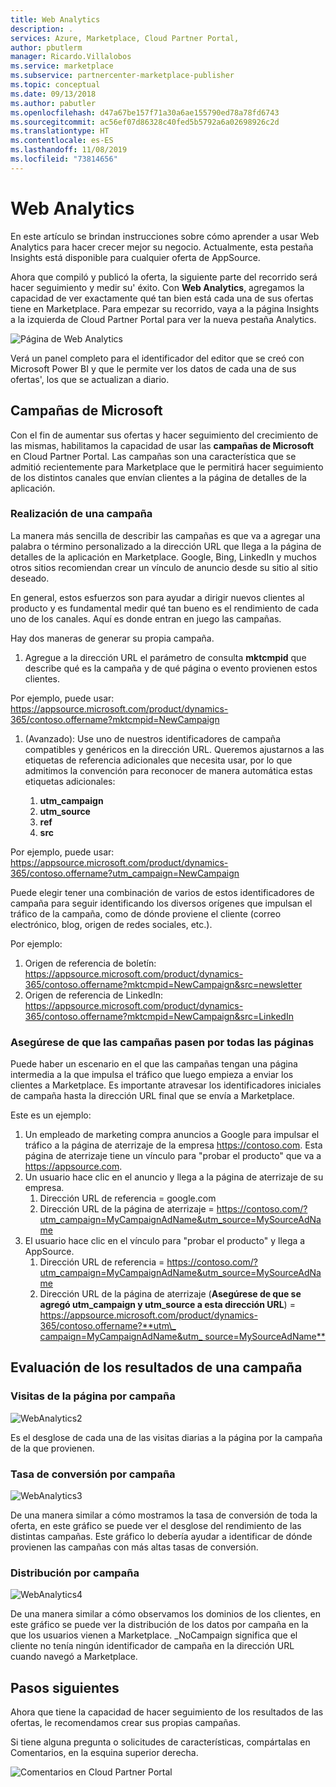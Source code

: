 ```yaml
---
title: Web Analytics
description: .
services: Azure, Marketplace, Cloud Partner Portal,
author: pbutlerm
manager: Ricardo.Villalobos
ms.service: marketplace
ms.subservice: partnercenter-marketplace-publisher
ms.topic: conceptual
ms.date: 09/13/2018
ms.author: pabutler
ms.openlocfilehash: d47a67be157f71a30a6ae155790ed78a78fd6743
ms.sourcegitcommit: ac56ef07d86328c40fed5b5792a6a02698926c2d
ms.translationtype: HT
ms.contentlocale: es-ES
ms.lasthandoff: 11/08/2019
ms.locfileid: "73814656"
---
```

<a name="web-analytics"></a>Web Analytics
=============

En este artículo se brindan instrucciones sobre cómo aprender a usar Web Analytics para hacer crecer mejor su negocio. Actualmente, esta pestaña Insights está disponible para cualquier oferta de AppSource.

Ahora que compiló y publicó la oferta, la siguiente parte del recorrido será hacer seguimiento y medir su\' éxito. Con **Web Analytics**, agregamos la capacidad de ver exactamente qué tan bien está cada una de sus ofertas tiene en Marketplace. Para empezar su recorrido, vaya a la página Insights a la izquierda de Cloud Partner Portal para ver la nueva pestaña Analytics.

![Página de Web Analytics](./media/si-getting-started/WebAnalytics1.png)

Verá un panel completo para el identificador del editor que se creó con Microsoft Power BI y que le permite ver los datos de cada una de sus ofertas\', los que se actualizan a diario.

<a name="microsoft-campaigns"></a>**Campañas de Microsoft**
-----------------------

Con el fin de aumentar sus ofertas y hacer seguimiento del crecimiento de las mismas, habilitamos la capacidad de usar las **campañas de Microsoft** en Cloud Partner Portal. Las campañas son una característica que se admitió recientemente para Marketplace que le permitirá hacer seguimiento de los distintos canales que envían clientes a la página de detalles de la aplicación.

### <a name="how-to-make-a-campaign"></a>**Realización de una campaña**

La manera más sencilla de describir las campañas es que va a agregar una palabra o término personalizado a la dirección URL que llega a la página de detalles de la aplicación en Marketplace. Google, Bing, LinkedIn y muchos otros sitios recomiendan crear un vínculo de anuncio desde su sitio al sitio deseado.

En general, estos esfuerzos son para ayudar a dirigir nuevos clientes al producto y es fundamental medir qué tan bueno es el rendimiento de cada uno de los canales. Aquí es donde entran en juego las campañas.

Hay dos maneras de generar su propia campaña.

1. Agregue a la dirección URL el parámetro de consulta **mktcmpid** que describe qué es la campaña y de qué página o evento provienen estos clientes.

Por ejemplo, puede usar: <https://appsource.microsoft.com/product/dynamics-365/contoso.offername?mktcmpid=NewCampaign>

1. (Avanzado): Use uno de nuestros identificadores de campaña compatibles y genéricos en la dirección URL. Queremos ajustarnos a las etiquetas de referencia adicionales que necesita usar, por lo que admitimos la convención para reconocer de manera automática estas etiquetas adicionales:
    
    1. **utm\_campaign**
    2. **utm\_source**
    3. **ref**
    4. **src**

Por ejemplo, puede usar: <https://appsource.microsoft.com/product/dynamics-365/contoso.offername?utm_campaign=NewCampaign>

Puede elegir tener una combinación de varios de estos identificadores de campaña para seguir identificando los diversos orígenes que impulsan el tráfico de la campaña, como de dónde proviene el cliente (correo electrónico, blog, origen de redes sociales, etc.).

Por ejemplo:

1. Origen de referencia de boletín: <https://appsource.microsoft.com/product/dynamics-365/contoso.offername?mktcmpid=NewCampaign&src=newsletter>
2. Origen de referencia de LinkedIn: <https://appsource.microsoft.com/product/dynamics-365/contoso.offername?mktcmpid=NewCampaign&src=LinkedIn>

### <a name="ensuring-campaigns-pass-through-all-your-pages"></a>**Asegúrese de que las campañas pasen por todas las páginas**

Puede haber un escenario en el que las campañas tengan una página intermedia a la que impulsa el tráfico que luego empieza a enviar los clientes a Marketplace. Es importante atravesar los identificadores iniciales de campaña hasta la dirección URL final que se envía a Marketplace.

Este es un ejemplo:

1. Un empleado de marketing compra anuncios a Google para impulsar el tráfico a la página de aterrizaje de la empresa <https://contoso.com>. Esta página de aterrizaje tiene un vínculo para \"probar el producto\" que va a <https://appsource.com>.
2. Un usuario hace clic en el anuncio y llega a la página de aterrizaje de su empresa.
    1.  Dirección URL de referencia = google.com
    2.  Dirección URL de la página de aterrizaje = <https://contoso.com/?utm_campaign=MyCampaignAdName&utm_source=MySourceAdName>
3. El usuario hace clic en el vínculo para \"probar el producto\" y llega a AppSource.
    1. Dirección URL de referencia = <https://contoso.com/?utm_campaign=MyCampaignAdName&utm_source=MySourceAdName>
    2. Dirección URL de la página de aterrizaje (**Asegúrese de que se agregó utm\_campaign y utm\_source a esta dirección URL**) =  [https://appsource.microsoft.com/product/dynamics-365/contoso.offername?**utm\_ campaign=MyCampaignAdName&utm\_ source=MySourceAdName**](https://appsource.microsoft.com/product/dynamics-365/contoso.offername?utm_campaign=MyCampaignAdName&utm_source=MySourceAdName)

<a name="how-to-evaluate-the-success-of-a-campaign"></a>Evaluación de los resultados de una campaña
-----------------------------------------

### <a name="page-visits-by-campaign"></a>**Visitas de la página por campaña**

![WebAnalytics2](./media/si-getting-started/WebAnalytics2.png)

Es el desglose de cada una de las visitas diarias a la página por la campaña de la que provienen.

### <a name="conversion-rate-by-campaign"></a>**Tasa de conversión por campaña**

![WebAnalytics3](./media/si-getting-started/WebAnalytics3.png)

De una manera similar a cómo mostramos la tasa de conversión de toda la oferta, en este gráfico se puede ver el desglose del rendimiento de las distintas campañas. Este gráfico lo debería ayudar a identificar de dónde provienen las campañas con más altas tasas de conversión.

### <a name="distribution-by-campaign"></a>**Distribución por campaña**

![WebAnalytics4](./media/si-getting-started/WebAnalytics4.png)

De una manera similar a cómo observamos los dominios de los clientes, en este gráfico se puede ver la distribución de los datos por campaña en la que los usuarios vienen a Marketplace. \_NoCampaign significa que el cliente no tenía ningún identificador de campaña en la dirección URL cuando navegó a Marketplace.

<a name="next-steps"></a>**Pasos siguientes**
--------------

Ahora que tiene la capacidad de hacer seguimiento de los resultados de las ofertas, le recomendamos crear sus propias campañas.

Si tiene alguna pregunta o solicitudes de características, compártalas en Comentarios, en la esquina superior derecha.

![Comentarios en Cloud Partner Portal](./media/si-getting-started/WebAnalytics5.png)
